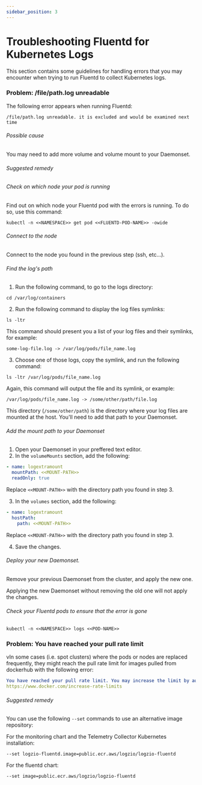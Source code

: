```yaml
---
sidebar_position: 3
---
```


# Troubleshooting Fluentd for Kubernetes Logs

This section contains some guidelines for handling errors that you may encounter when trying to run Fluentd to collect Kubernetes logs.

### Problem: /file/path.log unreadable

The following error appears when running Fluentd:

```shell
/file/path.log unreadable. it is excluded and would be examined next time
```

###### Possible cause

You may need to add more volume and volume mount to your Daemonset.

###### Suggested remedy



###### Check on which node your pod is running

Find out on which node your Fluentd pod with the errors is running. To do so, use this command:

```shell
kubectl -n <<NAMESPACE>> get pod <<FLUENTD-POD-NAME>> -owide
```
  
###### Connect to the node

Connect to the node you found in the previous step (ssh, etc...).

###### Find the log's path

1. Run the following command, to go to the logs directory:

```shell
cd /var/log/containers
```

2. Run the following command to display the log files symlinks:

```shell
ls -ltr
```

This command should present you a list of your log files and their symlinks, for example:

```shell
some-log-file.log -> /var/log/pods/file_name.log
```

3. Choose one of those logs, copy the symlink, and run the following command:

```shell
ls -ltr /var/log/pods/file_name.log
```

Again, this command will output the file and its symlink, or example:

```shell
/var/log/pods/file_name.log -> /some/other/path/file.log
```

This directory (`/some/other/path`) is the directory where your log files are mounted at the host. You'll need to add that path to your Daemonset.

###### Add the mount path to your Daemonset

1. Open your Daemonset in your preffered text editor.
2. In the `volumeMounts` section, add the following:

```yaml
- name: logextramount
  mountPath: <<MOUNT-PATH>>
  readOnly: true
```

Replace `<<MOUNT-PATH>>` with the directory path you found in step 3.

3. In the `volumes` section, add the following:

```yaml
- name: logextramount
  hostPath:
    path: <<MOUNT-PATH>>
```

Replace `<<MOUNT-PATH>>` with the directory path you found in step 3.

4. Save the changes.

###### Deploy your new Daemonset.

Remove your previous Daemonset from the cluster, and apply the new one.

Applying the new Daemonset without removing the old one will not apply the changes.




###### Check your Fluentd pods to ensure that the error is gone

```shell
kubectl -n <<NAMESPACE>> logs <<POD-NAME>>
```
  
###  Problem: You have reached your pull rate limit

vIn some cases (i.e. spot clusters) where the pods or nodes are replaced frequently, they might reach the pull rate limit for images pulled from dockerhub with the following error:

```yaml
You have reached your pull rate limit. You may increase the limit by authenticating and upgrading: 
https://www.docker.com/increase-rate-limits
```

###### Suggested remedy

You can use the following `--set` commands to use an alternative image repository:

For the monitoring chart and the Telemetry Collector Kubernetes installation:

`--set logzio-fluentd.image=public.ecr.aws/logzio/logzio-fluentd`

For the fluentd chart:

`--set image=public.ecr.aws/logzio/logzio-fluentd`
